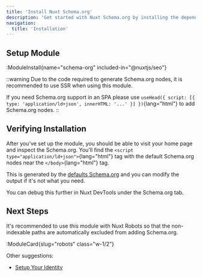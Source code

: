 ```yaml
---
title: 'Install Nuxt Schema.org'
description: 'Get started with Nuxt Schema.org by installing the dependency to your project.'
navigation:
  title: 'Installation'
---
```


## Setup Module

:ModuleInstall{name="schema-org" included-in="@nuxtjs/seo"}

::warning
Due to the code required to generate Schema.org nodes, it is recommended to use SSR when using this module.

If you need Schema.org support in an SPA please use `useHead({ script: [{ type: 'application/ld+json', innerHTML: '...' }] })`{lang="html"} to add Schema.org nodes.
::

## Verifying Installation

After you've set up the module, you should be able to visit your home page and inspect the Schema.org. You'll find the
`<script type="application/ld+json">`{lang="html"} tag with the default Schema.org nodes near the `</body>`{lang="html"} tag.

This is generated by the [defaults Schema.org](/docs/schema-org/guides/default-schema-org) and you can modify the output
if it's not what you need.

You can debug this further in Nuxt DevTools under the Schema.org tab.

## Next Steps

It's recommended to use this module with Nuxt Robots so that the non-indexable paths are automatically excluded from adding
Schema.org.

:ModuleCard{slug="robots" class="w-1/2"}

Other suggestions:

- [Setup Your Identity](/docs/schema-org/guides/setup-identity)
